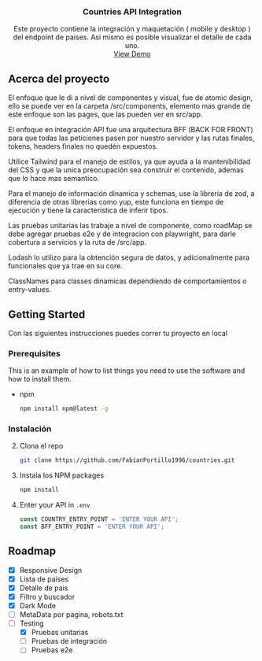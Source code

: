 <h3 align="center">Countries API Integration</h3>

  <p align="center">
    Este proyecto contiene la integración y maquetación ( mobile y desktop ) del endpoint de paises.
Asi mismo es posible visualizar el detalle de cada uno.
    <br />
    <a href="https://countries-eta-beige.vercel.app">View Demo</a>
  </p>
</div>



<!-- ABOUT THE PROJECT -->

## Acerca del proyecto

El enfoque que le di a nivel de componentes y visual, fue de atomic design, ello se puede ver en la carpeta
/src/components, elemento mas grande de este enfoque son las pages, que las pueden ver en src/app.

El enfoque en integración API fue una arquitectura BFF (BACK FOR FRONT) para que todas las peticiones pasen por nuestro
servidor y las rutas finales, tokens, headers finales no quedén expuestos.

Utilice Tailwind para el manejo de estilos, ya que ayuda a la mantenibilidad del CSS y que la unica preocupación sea
construir el contenido, ademas que lo hace mas semantico.

Para el manejo de información dinamica y schemas, use la libreria de zod, a diferencia de otras librerias como yup, este
funciona en tiempo de ejecución y tiene la caracteristica de inferir tipos.

Las pruebas unitarias las trabaje a nivel de componente, como roadMap se debe agregar pruebas e2e y de integracion con
playwright, para darle cobertura a servicios y la ruta de /src/app.

Lodash lo utilizo para la obtención segura de datos, y adicionalmente para funcionales que ya trae en su core.

ClassNames para classes dinamicas dependiendo de comportamientos o entry-values.

<!-- GETTING STARTED -->

## Getting Started

Con las siguientes instrucciones puedes correr tu proyecto en local

### Prerequisites

This is an example of how to list things you need to use the software and how to install them.

* npm
  ```sh
  npm install npm@latest -g
  ```

### Instalación

2. Clona el repo
   ```sh
   git clone https://github.com/FabianPortillo1996/countries.git
   ```
3. Instala los NPM packages
   ```sh
   npm install
   ```
4. Enter your API in `.env`
   ```js
   const COUNTRY_ENTRY_POINT = 'ENTER YOUR API';
   const BFF_ENTRY_POINT = 'ENTER YOUR API';
   ```

<!-- ROADMAP -->

## Roadmap

- [x] Responsive Design
- [x] Lista de paises
- [x] Detalle de pais
- [x] Filtro y buscador
- [x] Dark Mode
- [ ] MetaData por pagina, robots.txt
- [ ] Testing
    - [x] Pruebas unitarias
    - [ ] Pruebas de integración
    - [ ] Pruebas e2e
